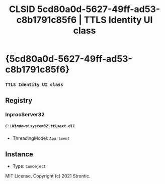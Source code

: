 ﻿---
title: "CLSID 5cd80a0d-5627-49ff-ad53-c8b1791c85f6 | TTLS Identity UI class"
excerpt: What is COM-Object CLSID 5cd80a0d-5627-49ff-ad53-c8b1791c85f6?
---

# {5cd80a0d-5627-49ff-ad53-c8b1791c85f6}

### `TTLS Identity UI class`

## Registry


### InprocServer32

##### `C:\Windows\system32\ttlsext.dll`
* ThreadingModel: `Apartment`

## Instance

* Type: `ComObject`

MIT License. Copyright (c) 2021 Strontic.


